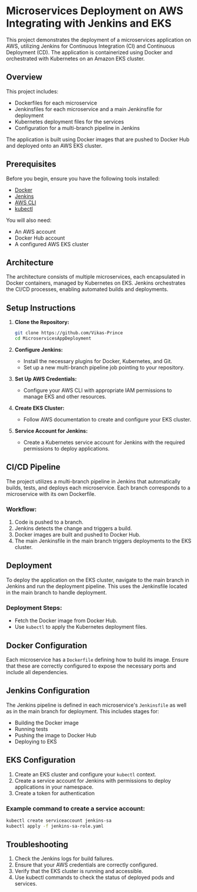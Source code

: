 # Microservices Deployment on AWS Integrating with Jenkins and EKS

This project demonstrates the deployment of a microservices application on AWS, utilizing Jenkins for Continuous Integration (CI) and Continuous Deployment (CD). The application is containerized using Docker and orchestrated with Kubernetes on an Amazon EKS cluster.

## Overview

This project includes:

- Dockerfiles for each microservice
- Jenkinsfiles for each microservice and a main Jenkinsfile for deployment
- Kubernetes deployment files for the services
- Configuration for a multi-branch pipeline in Jenkins

The application is built using Docker images that are pushed to Docker Hub and deployed onto an AWS EKS cluster.

## Prerequisites

Before you begin, ensure you have the following tools installed:

- [Docker](https://www.docker.com/)
- [Jenkins](https://www.jenkins.io/)
- [AWS CLI](https://aws.amazon.com/cli/)
- [kubectl](https://kubernetes.io/docs/tasks/tools/install-kubectl/)

You will also need:

- An AWS account
- Docker Hub account
- A configured AWS EKS cluster

## Architecture

The architecture consists of multiple microservices, each encapsulated in Docker containers, managed by Kubernetes on EKS. Jenkins orchestrates the CI/CD processes, enabling automated builds and deployments.

## Setup Instructions

1. **Clone the Repository:**

   ```bash
   git clone https://github.com/Vikas-Prince
   cd MicroservicesAppDeployment
   ```

2. **Configure Jenkins:**

   - Install the necessary plugins for Docker, Kubernetes, and Git.
   - Set up a new multi-branch pipeline job pointing to your repository.

3. **Set Up AWS Credentials:**

   - Configure your AWS CLI with appropriate IAM permissions to manage EKS and other resources.

4. **Create EKS Cluster:**

   - Follow AWS documentation to create and configure your EKS cluster.

5. **Service Account for Jenkins:**
   - Create a Kubernetes service account for Jenkins with the required permissions to deploy applications.

## CI/CD Pipeline

The project utilizes a multi-branch pipeline in Jenkins that automatically builds, tests, and deploys each microservice. Each branch corresponds to a microservice with its own Dockerfile.

### Workflow:

1. Code is pushed to a branch.
2. Jenkins detects the change and triggers a build.
3. Docker images are built and pushed to Docker Hub.
4. The main Jenkinsfile in the main branch triggers deployments to the EKS cluster.

## Deployment

To deploy the application on the EKS cluster, navigate to the main branch in Jenkins and run the deployment pipeline. This uses the Jenkinsfile located in the main branch to handle deployment.

### Deployment Steps:

- Fetch the Docker image from Docker Hub.
- Use `kubectl` to apply the Kubernetes deployment files.

## Docker Configuration

Each microservice has a `Dockerfile` defining how to build its image. Ensure that these are correctly configured to expose the necessary ports and include all dependencies.

## Jenkins Configuration

The Jenkins pipeline is defined in each microservice's `Jenkinsfile` as well as in the main branch for deployment. This includes stages for:

- Building the Docker image
- Running tests
- Pushing the image to Docker Hub
- Deploying to EKS

## EKS Configuration

1. Create an EKS cluster and configure your `kubectl` context.
2. Create a service account for Jenkins with permissions to deploy applications in your namespace.
3. Create a token for authentication

### Example command to create a service account:

```bash
kubectl create serviceaccount jenkins-sa
kubectl apply -f jenkins-sa-role.yaml
```

## Troubleshooting

1. Check the Jenkins logs for build failures.
2. Ensure that your AWS credentials are correctly configured.
3. Verify that the EKS cluster is running and accessible.
4. Use kubectl commands to check the status of deployed pods and services.
